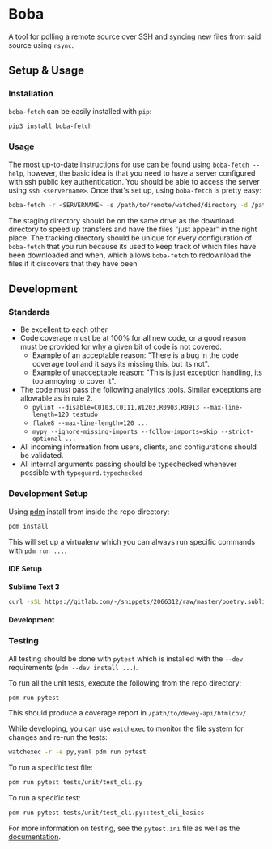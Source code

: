 # Boba

A tool for polling a remote source over SSH and syncing new files from said source using `rsync`.

## Setup & Usage

### Installation

`boba-fetch` can be easily installed with `pip`:

```bash
pip3 install boba-fetch
```

### Usage

The most up-to-date instructions for use can be found using `boba-fetch --help`, however, the basic idea is that you need to have a server configured with ssh public key authentication. You should be able to access the server using `ssh <servername>`. Once that's set up, using `boba-fetch` is pretty easy:

``` bash
boba-fetch -r <SERVERNAME> -s /path/to/remote/watched/directory -d /path/to/local/download/directory -g /path/to/local/staging/directory -t /path/to/local/tracking/directory
```

The staging directory should be on the same drive as the download directory to speed up transfers and have the files "just appear" in the right place. The tracking directory should be unique for every configuration of `boba-fetch` that you run because its used to keep track of which files have been downloaded and when, which allows `boba-fetch` to redownload the files if it discovers that they have been 

## Development

### Standards

- Be excellent to each other
- Code coverage must be at 100% for all new code, or a good reason must be provided for why a given bit of code is not covered.
  - Example of an acceptable reason: "There is a bug in the code coverage tool and it says its missing this, but its not".
  - Example of unacceptable reason: "This is just exception handling, its too annoying to cover it".
- The code must pass the following analytics tools. Similar exceptions are allowable as in rule 2.
  - `pylint --disable=C0103,C0111,W1203,R0903,R0913 --max-line-length=120 testudo`
  - `flake8 --max-line-length=120 ...`
  - `mypy --ignore-missing-imports --follow-imports=skip --strict-optional ...`
- All incoming information from users, clients, and configurations should be validated.
- All internal arguments passing should be typechecked whenever possible with `typeguard.typechecked`

### Development Setup

Using [pdm](https://pdm.fming.dev/) install from inside the repo directory:

```bash
pdm install
```

This will set up a virtualenv which you can always run specific commands with `pdm run ...`.

#### IDE Setup

**Sublime Text 3**

```bash
curl -sSL https://gitlab.com/-/snippets/2066312/raw/master/poetry.sublime-project.py | pdm run python
```

#### Development

### Testing

All testing should be done with `pytest` which is installed with the `--dev` requirements (`pdm --dev install ...`).

To run all the unit tests, execute the following from the repo directory:

```bash
pdm run pytest
```

This should produce a coverage report in `/path/to/dewey-api/htmlcov/`

While developing, you can use [`watchexec`](https://github.com/watchexec/watchexec) to monitor the file system for changes and re-run the tests:

```bash
watchexec -r -e py,yaml pdm run pytest
```

To run a specific test file:

```bash
pdm run pytest tests/unit/test_cli.py
```

To run a specific test:

```bash
pdm run pytest tests/unit/test_cli.py::test_cli_basics
```

For more information on testing, see the `pytest.ini` file as well as the [documentation](https://docs.pytest.org/en/stable/).
